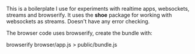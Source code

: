 This is a boilerplate I use for experiments with realtime apps, websockets, streams and browserify.
It uses the **shoe** package for working with websockets as streams. Doesn't have any error checking.

The browser code uses browserify, create the bundle with:

browserify browser/app.js > public/bundle.js
